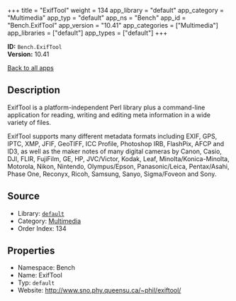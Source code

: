 ﻿+++
title = "ExifTool"
weight = 134
app_library = "default"
app_category = "Multimedia"
app_typ = "default"
app_ns = "Bench"
app_id = "Bench.ExifTool"
app_version = "10.41"
app_categories = ["Multimedia"]
app_libraries = ["default"]
app_types = ["default"]
+++

**ID:** `Bench.ExifTool`  
**Version:** 10.41  
<!--more-->

[Back to all apps](/apps/)

## Description
ExifTool is a platform-independent Perl library plus a command-line application
for reading, writing and editing meta information in a wide variety of files.

ExifTool supports many different metadata formats including
EXIF, GPS, IPTC, XMP, JFIF, GeoTIFF, ICC Profile, Photoshop IRB, FlashPix, AFCP and ID3,
as well as the maker notes of many digital cameras by
Canon, Casio, DJI, FLIR, FujiFilm, GE, HP, JVC/Victor, Kodak, Leaf,
Minolta/Konica-Minolta, Motorola, Nikon, Nintendo, Olympus/Epson, Panasonic/Leica,
Pentax/Asahi, Phase One, Reconyx, Ricoh, Samsung, Sanyo, Sigma/Foveon and Sony.

## Source

* Library: [`default`](/app_libraries/default)
* Category: [Multimedia](/app_categories/multimedia)
* Order Index: 134

## Properties

* Namespace: Bench
* Name: ExifTool
* Typ: `default`
* Website: <http://www.sno.phy.queensu.ca/~phil/exiftool/>

